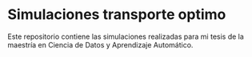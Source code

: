 # Simulaciones transporte optimo
Este repositorio contiene las simulaciones realizadas para mi tesis de la maestría en Ciencia de Datos y Aprendizaje Automático.
